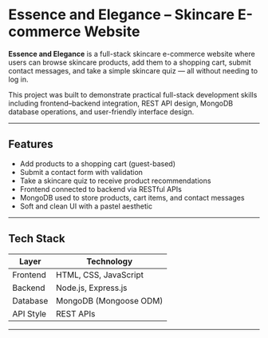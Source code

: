 # Essence and Elegance – Skincare E-commerce Website

**Essence and Elegance** is a full-stack skincare e-commerce website where users can browse skincare products, add them to a shopping cart, submit contact messages, and take a simple skincare quiz — all without needing to log in.

This project was built to demonstrate practical full-stack development skills including frontend–backend integration, REST API design, MongoDB database operations, and user-friendly interface design.

---

## Features

- Add products to a shopping cart (guest-based)
- Submit a contact form with validation
- Take a skincare quiz to receive product recommendations
- Frontend connected to backend via RESTful APIs
- MongoDB used to store products, cart items, and contact messages
- Soft and clean UI with a pastel aesthetic

---

## Tech Stack

| Layer     | Technology              |
|-----------|--------------------------|
| Frontend  | HTML, CSS, JavaScript    |
| Backend   | Node.js, Express.js      |
| Database  | MongoDB (Mongoose ODM)   |
| API Style | REST APIs                |

---


